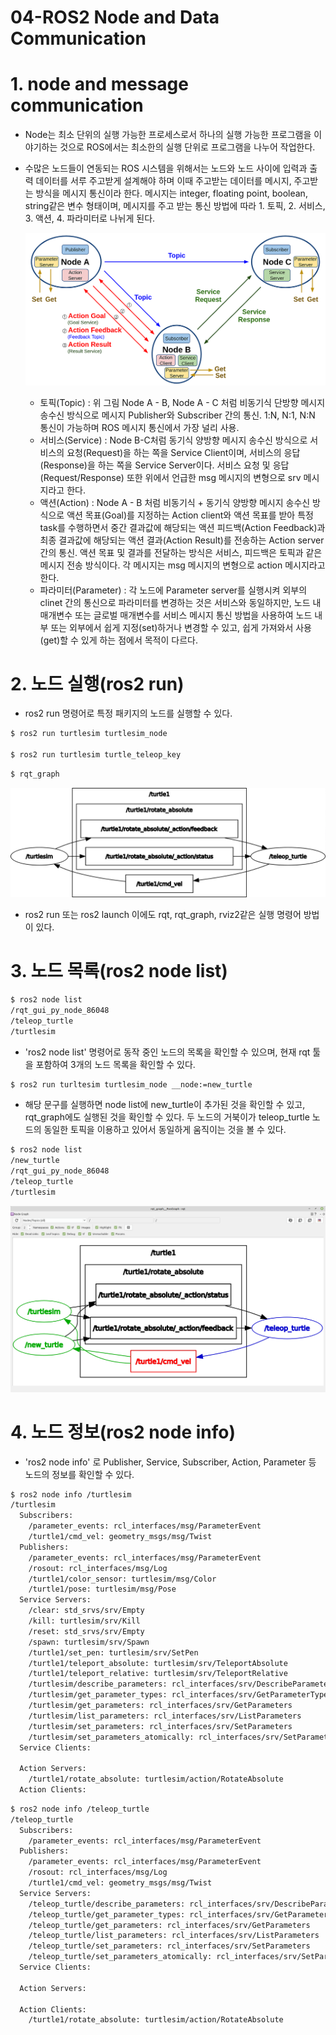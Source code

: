 # 04-ROS2 Node and Data Communication

# 1. node and message communication

- Node는 최소 단위의 실행 가능한 프로세스로서 하나의 실행 가능한 프로그램을 이야기하는 것으로 ROS에서는 최소한의 실행 단위로 프로그램을 나누어 작업한다.

- 수많은 노드들이 연동되는 ROS 시스템을 위해서는 노드와 노드 사이에 입력과 출력 데이터를 서루 주고받게 설계해야 하며 이때 주고받는 데이터를 메시지, 주고받는 방식을 메시지 통신이라 한다. 메시지는 integer, floating point, boolean, string같은 변수 형태이며, 메시지를 주고 받는 통신 방법에 따라 1. 토픽, 2. 서비스, 3. 액션, 4. 파라미터로 나뉘게 된다.

  ![04-ROS2%20Node%20and%20Data%20Communication/Untitled.png](04-ROS2%20Node%20and%20Data%20Communication/Untitled.png)

  - 토픽(Topic)  : 위 그림 Node A - B, Node A - C 처럼 비동기식 단방향 메시지 송수신 방식으로 메시지 Publisher와 Subscriber 간의 통신. 1:N, N:1, N:N 통신이 가능하며 ROS 메시지 통신에서 가장 널리 사용.
  - 서비스(Service) : Node B-C처럼 동기식 양방향 메시지 송수신 방식으로 서비스의 요청(Request)을 하는 쪽을 Service Client이며, 서비스의 응답(Response)을 하는 쪽을 Service Server이다. 서비스 요청 및 응답(Request/Response) 또한 위에서 언급한 msg 메시지의 변형으로 srv 메시지라고 한다.
  - 액션(Action) : Node A - B 처럼 비동기식 + 동기식 양방향 메시지 송수신 방식으로 액션 목표(Goal)를 지정하는 Action client와 액션 목표를 받아 특정 task를 수행하면서 중간 결과값에 해당되는 액션 피드백(Action Feedback)과 최종 결과값에 해당되는 액션 결과(Action Result)를 전송하는 Action server 간의 통신. 액션 목표 및 결과를 전달하는 방식은 서비스, 피드백은 토픽과 같은 메시지 전송 방식이다. 각 메시지는 msg 메시지의 변형으로 action 메시지라고 한다.
  - 파라미터(Parameter) : 각 노드에 Parameter server를 실행시켜 외부의 clinet 간의 통신으로 파라미터를 변경하는 것은 서비스와 동일하지만, 노드 내 매개변수 또는 글로벌 매개변수를 서비스 메시지 통신 방법을 사용하여 노드 내부 또는 외부에서 쉽게 지정(set)하거나 변경할 수 있고, 쉽게 가져와서 사용(get)할 수 있게 하는 점에서 목적이 다르다.

# 2. 노드 실행(ros2 run)

- ros2 run 명령어로 특정 패키지의 노드를 실행할 수 있다.

```bash
$ ros2 run turtlesim turtlesim_node

$ ros2 run turtlesim turtle_teleop_key
```

```bash
$ rqt_graph
```

![04-ROS2%20Node%20and%20Data%20Communication/Untitled%201.png](04-ROS2%20Node%20and%20Data%20Communication/Untitled%201.png)

- ros2 run 또는 ros2 launch 이에도 rqt, rqt_graph, rviz2같은 실행 명령어 방법이 있다.

# 3. 노드 목록(ros2 node list)

```bash
$ ros2 node list
/rqt_gui_py_node_86048
/teleop_turtle
/turtlesim
```

- 'ros2 node list' 명령어로 동작 중인 노드의 목록을 확인할 수 있으며, 현재 rqt 툴을 포함하여 3개의 노드 목록을 확인할 수 있다.

```bash
$ ros2 run turltesim turtlesim_node __node:=new_turtle
```

- 해당 문구를 실행하면 node list에 new_turtle이 추가된 것을 확인할 수 있고, rqt_graph에도 실행된 것을 확인할 수 있다. 두 노드의 거북이가 teleop_turtle 노드의 동일한 토픽을 이용하고 있어서 동일하게 움직이는 것을 볼 수 있다.

```bash
$ ros2 node list
/new_turtle
/rqt_gui_py_node_86048
/teleop_turtle
/turtlesim
```

![04-ROS2%20Node%20and%20Data%20Communication%20594187aef73d4c098fb39091dde56688/Untitled%202.png](04-ROS2%20Node%20and%20Data%20Communication/Untitled%202.png)

# 4. 노드 정보(ros2 node info)

- 'ros2 node info' 로 Publisher, Service, Subscriber, Action, Parameter 등 노드의 정보를 확인할 수 있다.

```bash
$ ros2 node info /turtlesim
/turtlesim
  Subscribers:
    /parameter_events: rcl_interfaces/msg/ParameterEvent
    /turtle1/cmd_vel: geometry_msgs/msg/Twist
  Publishers:
    /parameter_events: rcl_interfaces/msg/ParameterEvent
    /rosout: rcl_interfaces/msg/Log
    /turtle1/color_sensor: turtlesim/msg/Color
    /turtle1/pose: turtlesim/msg/Pose
  Service Servers:
    /clear: std_srvs/srv/Empty
    /kill: turtlesim/srv/Kill
    /reset: std_srvs/srv/Empty
    /spawn: turtlesim/srv/Spawn
    /turtle1/set_pen: turtlesim/srv/SetPen
    /turtle1/teleport_absolute: turtlesim/srv/TeleportAbsolute
    /turtle1/teleport_relative: turtlesim/srv/TeleportRelative
    /turtlesim/describe_parameters: rcl_interfaces/srv/DescribeParameters
    /turtlesim/get_parameter_types: rcl_interfaces/srv/GetParameterTypes
    /turtlesim/get_parameters: rcl_interfaces/srv/GetParameters
    /turtlesim/list_parameters: rcl_interfaces/srv/ListParameters
    /turtlesim/set_parameters: rcl_interfaces/srv/SetParameters
    /turtlesim/set_parameters_atomically: rcl_interfaces/srv/SetParametersAtomically
  Service Clients:

  Action Servers:
    /turtle1/rotate_absolute: turtlesim/action/RotateAbsolute
  Action Clients:
```

```bash
$ ros2 node info /teleop_turtle 
/teleop_turtle
  Subscribers:
    /parameter_events: rcl_interfaces/msg/ParameterEvent
  Publishers:
    /parameter_events: rcl_interfaces/msg/ParameterEvent
    /rosout: rcl_interfaces/msg/Log
    /turtle1/cmd_vel: geometry_msgs/msg/Twist
  Service Servers:
    /teleop_turtle/describe_parameters: rcl_interfaces/srv/DescribeParameters
    /teleop_turtle/get_parameter_types: rcl_interfaces/srv/GetParameterTypes
    /teleop_turtle/get_parameters: rcl_interfaces/srv/GetParameters
    /teleop_turtle/list_parameters: rcl_interfaces/srv/ListParameters
    /teleop_turtle/set_parameters: rcl_interfaces/srv/SetParameters
    /teleop_turtle/set_parameters_atomically: rcl_interfaces/srv/SetParametersAtomically
  Service Clients:

  Action Servers:

  Action Clients:
    /turtle1/rotate_absolute: turtlesim/action/RotateAbsolute
```

